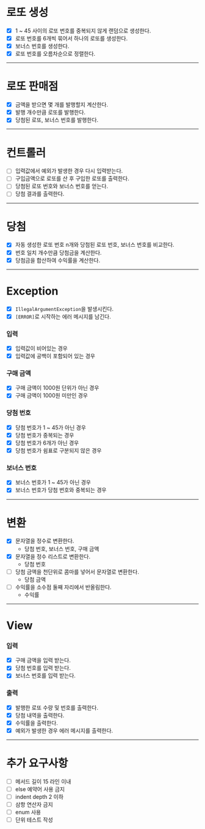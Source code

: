 # 로또 생성
- [x] 1 ~ 45 사이의 로또 번호를 중복되지 않게 랜덤으로 생성한다.
- [x] 로또 번호를 6개씩 묶어서 하나의 로또를 생성한다.
- [x] 보너스 번호를 생성한다.
- [x] 로또 번호를 오름차순으로 정렬한다.
---

# 로또 판매점
- [x] 금액을 받으면 몇 개를 발행할지 계산한다.
- [x] 발행 개수만큼 로또를 발행한다.
- [x] 당첨된 로또, 보너스 번호를 발행한다.
---

# 컨트롤러
- [ ] 입력값에서 예외가 발생한 경우 다시 입력받는다.
- [ ] 구입금액으로 로또를 산 후 구입한 로또를 출력한다.
- [ ] 당첨된 로또 번호와 보너스 번호를 얻는다.
- [ ] 당첨 결과를 출력한다.
---

# 당첨
- [x] 자동 생성한 로또 번호 n개와 당첨된 로또 번호, 보너스 번호를 비교한다.
- [x] 번호 일치 개수만큼 당첨금을 계산한다.
- [x] 당첨금을 합산하여 수익률을 계산한다.
---

# Exception
- [x] `IllegalArgumentException`을 발생시킨다.
- [x] `[ERROR]`로 시작하는 에러 메시지를 남긴다.

### 입력
- [x] 입력값이 비어있는 경우
- [x] 입력값에 공백이 포함되어 있는 경우

### 구매 금액
- [x] 구매 금액이 1000원 단위가 아닌 경우
- [x] 구매 금액이 1000원 미만인 경우

### 당첨 번호
- [x] 당첨 번호가 1 ~ 45가 아닌 경우
- [x] 당첨 번호가 중복되는 경우
- [x] 당첨 번호가 6개가 아닌 경우
- [x] 당첨 번호가 쉼표로 구분되지 않은 경우

### 보너스 번호
- [x] 보너스 번호가 1 ~ 45가 아닌 경우
- [x] 보너스 번호가 당첨 번호와 중복되는 경우
---

# 변환
- [x] 문자열을 정수로 변환한다.
  - 당첨 번호, 보너스 번호, 구매 금액
- [x] 문자열을 정수 리스트로 변환한다.
  - 당첨 번호
- [ ] 당첨 금액을 천단위로 콤마를 넣어서 문자열로 변환한다.
  - 당첨 금액
- [ ] 수익률을 소수점 둘째 자리에서 반올림한다.
  - 수익률
---

# View
### 입력
- [x] 구매 금액을 입력 받는다.
- [x] 당첨 번호를 입력 받는다.
- [x] 보너스 번호를 입력 받는다.

### 출력
- [x] 발행한 로또 수량 및 번호를 출력한다.
- [x] 당첨 내역을 출력한다.
- [x] 수익률을 출력한다.
- [x] 예외가 발생한 경우 에러 메시지를 출력한다.
---

# 추가 요구사항
- [ ] 메서드 길이 15 라인 이내
- [ ] else 예약어 사용 금지
- [ ] indent depth 2 이하
- [ ] 삼항 연산자 금지
- [ ] enum 사용
- [ ] 단위 테스트 작성
